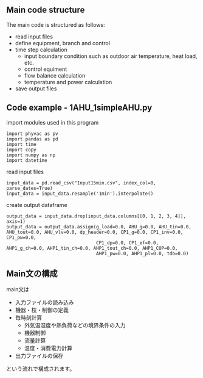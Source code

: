## Main code structure
The main code is structured as follows:
- read input files
- define equipment, branch and control
- time step calculation
  - input boundary condition such as outdoor air temperature, heat load, etc.
  - control equiment
  - flow balance calculation
  - temperature and power calculation
- save output files
## Code example - 1AHU_1simpleAHU.py
import modules used in this program
~~~
import phyvac as pv
import pandas as pd
import time
import copy
import numpy as np
import datetime
~~~
read input files
~~~
input_data = pd.read_csv("Input15min.csv", index_col=0, parse_dates=True)
input_data = input_data.resample('1min').interpolate()
~~~
create output dataframe
~~~
output_data = input_data.drop(input_data.columns[[0, 1, 2, 3, 4]], axis=1)
output_data = output_data.assign(g_load=0.0, AHU_g=0.0, AHU_tin=0.0, AHU_tout=0.0, AHU_vlv=0.0, dp_header=0.0, CP1_g=0.0, CP1_inv=0.0, CP1_pw=0.0,
                                 CP1_dp=0.0, CP1_ef=0.0, AHP1_g_ch=0.0, AHP1_tin_ch=0.0, AHP1_tout_ch=0.0, AHP1_COP=0.0,
                                 AHP1_pw=0.0, AHP1_pl=0.0, tdb=0.0)
~~~

## Main文の構成
main文は  
- 入力ファイルの読み込み
- 機器・枝・制御の定義
- 毎時刻計算
  - 外気温湿度や熱負荷などの境界条件の入力
  - 機器制御
  - 流量計算
  - 温度・消費電力計算
- 出力ファイルの保存  

という流れで構成されます。
